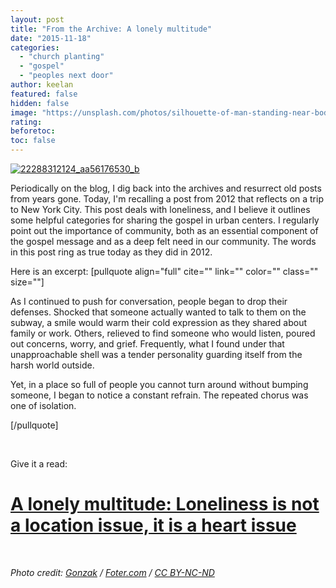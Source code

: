 ```yaml
---
layout: post
title: "From the Archive: A lonely multitude"
date: "2015-11-18"
categories: 
  - "church planting"
  - "gospel"
  - "peoples next door"
author: keelan
featured: false
hidden: false
image: "https://unsplash.com/photos/silhouette-of-man-standing-near-body-of-water-o0GhPKxe5GM"
rating:
beforetoc:
toc: false
---
```


[![22288312124_aa56176530_b](images/022b3-22288312124_aa56176530_b-e1447854559510.jpg)](https://keelancook.files.wordpress.com/2020/08/022b3-22288312124_aa56176530_b-e1447854559510.jpg)

Periodically on the blog, I dig back into the archives and resurrect old posts from years gone. Today, I'm recalling a post from 2012 that reflects on a trip to New York City. This post deals with loneliness, and I believe it outlines some helpful categories for sharing the gospel in urban centers. I regularly point out the importance of community, both as an essential component of the gospel message and as a deep felt need in our community. The words in this post ring as true today as they did in 2012.

Here is an excerpt: \[pullquote align="full" cite="" link="" color="" class="" size=""\]

As I continued to push for conversation, people began to drop their defenses. Shocked that someone actually wanted to talk to them on the subway, a smile would warm their cold expression as they shared about family or work. Others, relieved to find someone who would listen, poured out concerns, worry, and grief. Frequently, what I found under that unapproachable shell was a tender personality guarding itself from the harsh world outside.

Yet, in a place so full of people you cannot turn around without bumping someone, I began to notice a constant refrain. The repeated chorus was one of isolation.

\[/pullquote\]

 

Give it a read:

# [A lonely multitude: Loneliness is not a location issue, it is a heart issue](http://blog.keelancook.com/2012/05/a-lonely-multitude.html)

 

_Photo credit: [Gonzak](https://www.flickr.com/photos/gonzak/22288312124/) / [Foter.com](http://foter.com/) / [CC BY-NC-ND](http://creativecommons.org/licenses/by-nc-nd/2.0/)_
